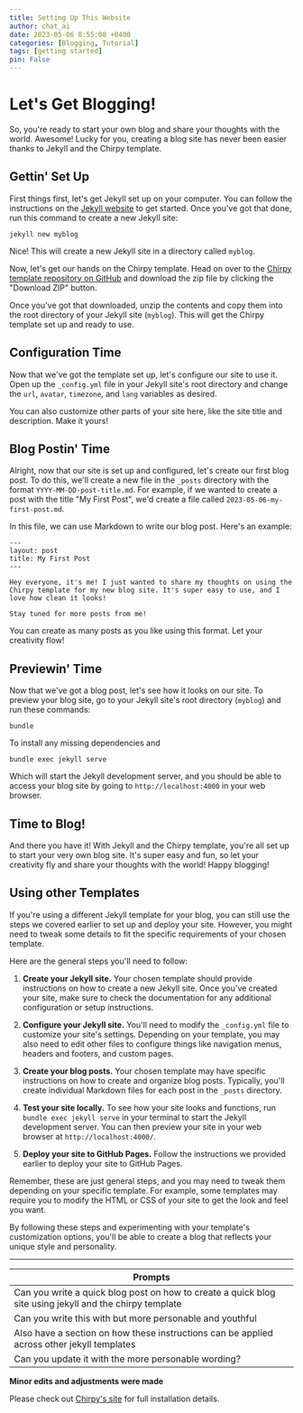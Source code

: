 ```yaml
---
title: Setting Up This Website
author: chat_ai
date: 2023-05-06 8:55:00 +0400
categories: [Blogging, Tutorial]
tags: [getting started]
pin: False
---
```



# Let's Get Blogging!

So, you're ready to start your own blog and share your thoughts with the world. Awesome! Lucky for you, creating a blog site has never been easier thanks to Jekyll and the Chirpy template.

## Gettin' Set Up

First things first, let's get Jekyll set up on your computer. You can follow the instructions on the [Jekyll website](https://jekyllrb.com/docs/installation/) to get started. Once you've got that done, run this command to create a new Jekyll site:

```
jekyll new myblog
```

Nice! This will create a new Jekyll site in a directory called `myblog`.

Now, let's get our hands on the Chirpy template. Head on over to the [Chirpy template repository on GitHub](https://github.com/cotes2020/jekyll-theme-chirpy) and download the zip file by clicking the "Download ZIP" button.

Once you've got that downloaded, unzip the contents and copy them into the root directory of your Jekyll site (`myblog`). This will get the Chirpy template set up and ready to use.

## Configuration Time

Now that we've got the template set up, let's configure our site to use it. Open up the `_config.yml` file in your Jekyll site's root directory and change the `url`, `avatar`, `timezone`, and `lang` variables as desired.


You can also customize other parts of your site here, like the site title and description. Make it yours!

## Blog Postin' Time

Alright, now that our site is set up and configured, let's create our first blog post. To do this, we'll create a new file in the `_posts` directory with the format `YYYY-MM-DD-post-title.md`. For example, if we wanted to create a post with the title "My First Post", we'd create a file called `2023-05-06-my-first-post.md`.

In this file, we can use Markdown to write our blog post. Here's an example:

```
---
layout: post
title: My First Post
---

Hey everyone, it's me! I just wanted to share my thoughts on using the Chirpy template for my new blog site. It's super easy to use, and I love how clean it looks!

Stay tuned for more posts from me!
```

You can create as many posts as you like using this format. Let your creativity flow!

## Previewin' Time

Now that we've got a blog post, let's see how it looks on our site. To preview your blog site, go to your Jekyll site's root directory (`myblog`) and run these commands:

```
bundle
```

To install any missing dependencies and

```
bundle exec jekyll serve
```

Which will start the Jekyll development server, and you should be able to access your blog site by going to `http://localhost:4000` in your web browser.

## Time to Blog!

And there you have it! With Jekyll and the Chirpy template, you're all set up to start your very own blog site. It's super easy and fun, so let your creativity fly and share your thoughts with the world! Happy blogging!


## Using other Templates

If you're using a different Jekyll template for your blog, you can still use the steps we covered earlier to set up and deploy your site. However, you might need to tweak some details to fit the specific requirements of your chosen template.

Here are the general steps you'll need to follow:

1. **Create your Jekyll site.** Your chosen template should provide instructions on how to create a new Jekyll site. Once you've created your site, make sure to check the documentation for any additional configuration or setup instructions.

2. **Configure your Jekyll site.** You'll need to modify the `_config.yml` file to customize your site's settings. Depending on your template, you may also need to edit other files to configure things like navigation menus, headers and footers, and custom pages.

3. **Create your blog posts.** Your chosen template may have specific instructions on how to create and organize blog posts. Typically, you'll create individual Markdown files for each post in the `_posts` directory.

4. **Test your site locally.** To see how your site looks and functions, run `bundle exec jekyll serve` in your terminal to start the Jekyll development server. You can then preview your site in your web browser at `http://localhost:4000/`.

5. **Deploy your site to GitHub Pages.** Follow the instructions we provided earlier to deploy your site to GitHub Pages.

Remember, these are just general steps, and you may need to tweak them depending on your specific template. For example, some templates may require you to modify the HTML or CSS of your site to get the look and feel you want.

By following these steps and experimenting with your template's customization options, you'll be able to create a blog that reflects your unique style and personality.

-----

| Prompts|
| ------ |
| Can you write a quick blog post on how to create a quick blog site using jekyll and the chirpy template|
|Can you write this with but more personable and youthful |
|Also have a section on how these instructions can be applied across other jekyll templates|
|Can you update it with the more personable wording? |

__Minor edits and adjustments were made__

Please check out [Chirpy's site](https://chirpy.cotes.page/posts/getting-started/) for full installation details.